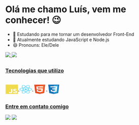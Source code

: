 # Olá me chamo Luís, vem me conhecer!  😉

- 🔭 Estudando para me tornar um desenvolvedor Front-End
- 🌱 Atualmente estudando JavaScript e Node.js
- 😄 Pronouns: Ele/Dele

<div>
  <a href="https://github.com/rafaballerini">
  <img height="180em" widht="350px" src="https://github-readme-stats.vercel.app/api?username=luis-a-silva&show_icons=true&theme=highcontrast&include_all_commits=true&count_private=true"/>
  <img height="180em" widht="350px" src="https://github-readme-stats.vercel.app/api/top-langs/?username=luis-a-silva&layout=compact&langs_count=7&theme=highcontrast"/>
</div>

  ##
 
  <h3>Tecnologias que utilizo</h3>
<div style="display: inline_block"><br>
  <img align="center" alt="Rafa-Js" height="30" width="40" src="https://raw.githubusercontent.com/devicons/devicon/master/icons/javascript/javascript-plain.svg">
  <img align="center" alt="Rafa-React" height="30" width="40" src="https://raw.githubusercontent.com/devicons/devicon/master/icons/react/react-original.svg">
  <img align="center" alt="Rafa-HTML" height="30" width="40" src="https://raw.githubusercontent.com/devicons/devicon/master/icons/html5/html5-original.svg">
  <img align="center" alt="Rafa-CSS" height="30" width="40" src="https://raw.githubusercontent.com/devicons/devicon/master/icons/css3/css3-original.svg">          
</div>

  ##
  
  <h3>Entre em contato comigo</h3>
  
  <div> 
  <a href = "mailto:luis.silva.devBA@gmail.com"><img src="https://img.shields.io/badge/-Gmail-%23333?style=for-the-badge&logo=gmail&logoColor=white" target="_blank"></a>
  <a href="https://www.linkedin.com/in/lu%C3%ADs-andr%C3%A9-gomes-5596081aa/" target="_blank"><img src="https://img.shields.io/badge/-LinkedIn-%230077B5?style=for-the-badge&logo=linkedin&logoColor=white" target="_blank"></a> 
